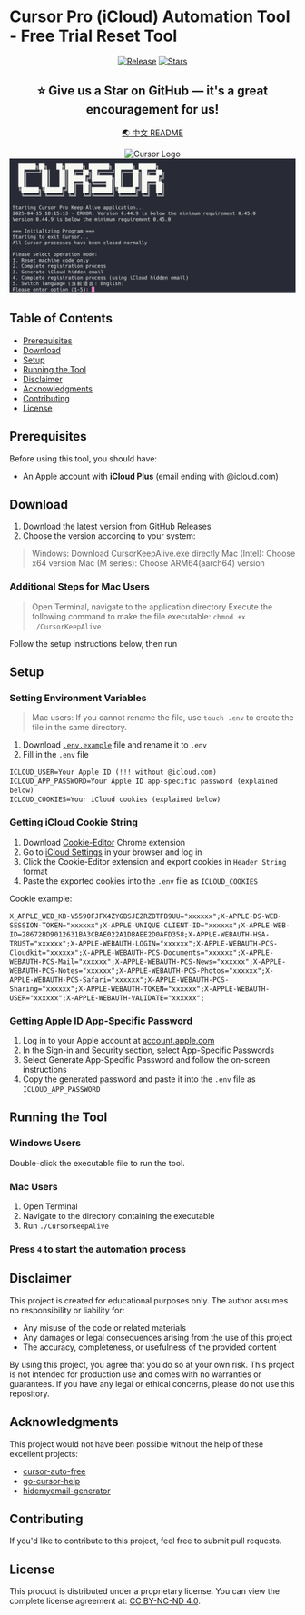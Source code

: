 # Cursor Pro (iCloud) Automation Tool - Free Trial Reset Tool

<div align="center">

[![Release](https://img.shields.io/github/v/release/ryan0204/cursor-auto-icloud?style=flat-square&logo=github&color=blue)](https://github.com/ryan0204/cursor-auto-icloud/releases/latest)
[![Stars](https://img.shields.io/github/stars/ryan0204/cursor-auto-icloud?style=flat-square&logo=github)](https://github.com/ryan0204/cursor-auto-icloud/stargazers)

## ⭐️ Give us a Star on GitHub — it's a great encouragement for us!

[🌏 中文 README](README-zh.md)

<img src="https://ai-cursor.com/wp-content/uploads/2024/09/logo-cursor-ai-png.webp" alt="Cursor Logo" width="120"/>

<img src="/assets/img/preview.png" alt="Tool Preview"/>

</div>

## Table of Contents

- [Prerequisites](#prerequisites)
- [Download](#download)
- [Setup](#setup)
- [Running the Tool](#running-the-tool)
- [Disclaimer](#disclaimer)
- [Acknowledgments](#acknowledgments)
- [Contributing](#contributing)
- [License](#license)

## Prerequisites

Before using this tool, you should have:

- An Apple account with **iCloud Plus** (email ending with @icloud.com)

## Download

1. Download the latest version from GitHub Releases
2. Choose the version according to your system:

> Windows: Download CursorKeepAlive.exe directly
> Mac (Intel): Choose x64 version
> Mac (M series): Choose ARM64(aarch64) version

### Additional Steps for Mac Users

> Open Terminal, navigate to the application directory
> Execute the following command to make the file executable:
> ```chmod +x ./CursorKeepAlive```

Follow the setup instructions below, then run

## Setup

### Setting Environment Variables

> Mac users: If you cannot rename the file, use `touch .env` to create the file in the same directory.

1. Download [`.env.example`](https://github.com/Ryan0204/cursor-auto-icloud/blob/main/.env.example) file and rename it to `.env`
2. Fill in the `.env` file

```env
ICLOUD_USER=Your Apple ID (!!! without @icloud.com)
ICLOUD_APP_PASSWORD=Your Apple ID app-specific password (explained below)
ICLOUD_COOKIES=Your iCloud cookies (explained below)
```

### Getting iCloud Cookie String

1. Download [Cookie-Editor](https://chromewebstore.google.com/detail/cookie-editor/hlkenndednhfkekhgcdicdfddnkalmdm) Chrome extension
2. Go to [iCloud Settings](https://www.icloud.com/settings/) in your browser and log in
3. Click the Cookie-Editor extension and export cookies in `Header String` format
4. Paste the exported cookies into the `.env` file as `ICLOUD_COOKIES`

Cookie example:

```
X_APPLE_WEB_KB-V5590FJFX4ZYGBSJEZRZBTFB9UU="xxxxxx";X-APPLE-DS-WEB-SESSION-TOKEN="xxxxxx";X-APPLE-UNIQUE-CLIENT-ID="xxxxxx";X-APPLE-WEB-ID=28672BD9012631BA3CBAE022A1DBAEE2D0AFD358;X-APPLE-WEBAUTH-HSA-TRUST="xxxxxx";X-APPLE-WEBAUTH-LOGIN="xxxxxx";X-APPLE-WEBAUTH-PCS-Cloudkit="xxxxxx";X-APPLE-WEBAUTH-PCS-Documents="xxxxxx";X-APPLE-WEBAUTH-PCS-Mail="xxxxxx";X-APPLE-WEBAUTH-PCS-News="xxxxxx";X-APPLE-WEBAUTH-PCS-Notes="xxxxxx";X-APPLE-WEBAUTH-PCS-Photos="xxxxxx";X-APPLE-WEBAUTH-PCS-Safari="xxxxxx";X-APPLE-WEBAUTH-PCS-Sharing="xxxxxx";X-APPLE-WEBAUTH-TOKEN="xxxxxx";X-APPLE-WEBAUTH-USER="xxxxxx";X-APPLE-WEBAUTH-VALIDATE="xxxxxx";
```

### Getting Apple ID App-Specific Password

1. Log in to your Apple account at [account.apple.com](https://account.apple.com)
2. In the Sign-in and Security section, select App-Specific Passwords
3. Select Generate App-Specific Password and follow the on-screen instructions
4. Copy the generated password and paste it into the `.env` file as `ICLOUD_APP_PASSWORD`

## Running the Tool

### Windows Users

Double-click the executable file to run the tool.

### Mac Users

1. Open Terminal
2. Navigate to the directory containing the executable
3. Run `./CursorKeepAlive`

### Press `4` to start the automation process

## Disclaimer

This project is created for educational purposes only. The author assumes no responsibility or liability for:

- Any misuse of the code or related materials
- Any damages or legal consequences arising from the use of this project
- The accuracy, completeness, or usefulness of the provided content

By using this project, you agree that you do so at your own risk. This project is not intended for production use and comes with no warranties or guarantees.
If you have any legal or ethical concerns, please do not use this repository.

## Acknowledgments

This project would not have been possible without the help of these excellent projects:

- [cursor-auto-free](https://github.com/chengazhen/cursor-auto-free)
- [go-cursor-help](https://github.com/yuaotian/go-cursor-help)
- [hidemyemail-generator](https://github.com/rtunazzz/hidemyemail-generator)

## Contributing

If you'd like to contribute to this project, feel free to submit pull requests.

## License

This product is distributed under a proprietary license. You can view the complete license agreement at: [CC BY-NC-ND 4.0](https://creativecommons.org/licenses/by-nc-nd/4.0/).
